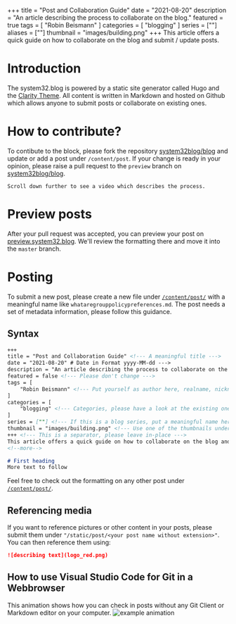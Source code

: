 +++
title = "Post and Collaboration Guide"
date = "2021-08-20"
description = "An article describing the process to collaborate on the blog."
featured = true
tags = [
    "Robin Beismann"
]
categories = [
    "blogging"
]
series = [""]
aliases = [""]
thumbnail = "images/building.png"
+++
This article offers a quick guide on how to collaborate on the blog and submit / update posts.
<!--more-->

# Introduction
The system32.blog is powered by a static site generator called Hugo and the [Clarity Theme](https://github.com/chipzoller/hugo-clarity).
All content is written in Markdown and hosted on Github which allows anyone to submit posts or collaborate on existing ones.

# How to contribute?
To contibute to the block, please fork the repository [system32blog/blog](https://github.com/system32blog/blog) and update or add a post under `/content/post`.
If your change is ready in your opinion, please raise a pull request to the `preview` branch on [system32blog/blog](https://github.com/system32blog/blog).

`Scroll down further to see a video which describes the process.`

# Preview posts
After your pull request was accepted, you can preview your post on [preview.system32.blog](https://preview.system32.blog).
We'll review the formatting there and move it into the `master` branch.

# Posting
To submit a new post, please create a new file under [`/content/post/`](https://github.com/system32blog/blog/tree/preview/content/post) with a meaningful name like `whataregrouppolicypreferences.md`.
The post needs a set of metadata information, please follow this guidance.
## Syntax
```markdown
+++
title = "Post and Collaboration Guide" <!--- A meaningful title --->
date = "2021-08-20" # Date in Format yyyy-MM-dd --->
description = "An article describing the process to collaborate on the blog." <!--- A short description for the search engine --->
featured = false <!--- Please don't change --->
tags = [
    "Robin Beismann" <!--- Put yourself as author here, realname, nickname or github username is fine --->
]
categories = [
    "blogging" <!--- Categories, please have a look at the existing ones or invent a new one if there is none that fits --->
]
series = [""] <!--- If this is a blog series, put a meaningful name here, otherwise leave empty --->
thumbnail = "images/building.png" <!--- Use one of the thumbnails under /images/ or submit a new one. Please note that you need to have the rights on it. --->
+++ <!--- This is a separator, please leave in-place --->
This article offers a quick guide on how to collaborate on the blog and submit / update posts. <!--- The preview line the start page, please leave the next line in-place --->
<!--more--> 

# First heading
More text to follow
```

Feel free to check out the formatting on any other post under [`/content/post/`](https://github.com/system32blog/blog/tree/preview/content/post).

## Referencing media
If you want to reference pictures or other content in your posts, please submit them under ``"/static/post/<your post name without extension>"``.
You can then reference them using:
```markdown
![describing text](logo_red.png)
```

## How to use Visual Studio Code for Git in a Webbrowser
This animation shows how you can check in posts without any Git Client or Markdown editor on your computer.
![example animation](howtopost.gif)